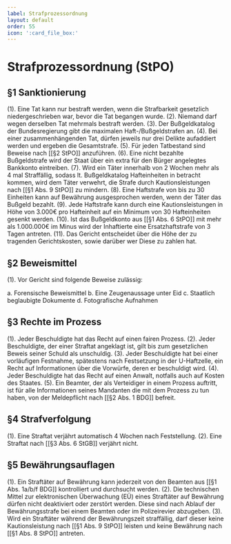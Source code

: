 ```yaml
---
label: Strafprozessordnung
layout: default
order: 55
icon: ':card_file_box:'
---
```


# Strafprozessordnung (StPO)

## §1 Sanktionierung
(1). Eine Tat kann nur bestraft werden, wenn die Strafbarkeit gesetzlich niedergeschrieben war, bevor die Tat begangen wurde. 
(2). Niemand darf wegen derselben Tat mehrmals bestraft werden.
(3). Der Bußgeldkatalog der Bundesregierung gibt die maximalen Haft-/Bußgeldstrafen an.
(4). Bei einer zusammenhängenden Tat, dürfen jeweils nur drei Delikte aufaddiert werden und ergeben die Gesamtstrafe.
(5). Für jeden Tatbestand sind Beweise nach [[§2 StPO]] anzuführen. 
(6). Eine nicht bezahlte Bußgeldstrafe wird der Staat über ein extra für den Bürger angelegtes Bankkonto eintreiben.
(7). Wird ein Täter innerhalb von 2 Wochen mehr als 4 mal Straffällig, sodass lt. Bußgeldkatalog Hafteinheiten in betracht kommen, wird dem Täter verwehrt, die Strafe durch Kautionsleistungen nach [[§1 Abs. 9 StPO]] zu mindern.
(8). Eine Haftstrafe von bis zu 30 Einheiten kann auf Bewährung ausgesprochen werden, wenn der Täter das Bußgeld bezahlt.
(9). Jede Haftstrafe kann durch eine Kautionsleistungen in Höhe von 3.000€ pro Hafteinheit auf ein Minimum von 30 Hafteinheiten gesenkt werden.
(10). Ist das Bußgeldkonto aus [[§1 Abs. 6 StPO]] mit mehr als 1.000.000€ im Minus wird der Inhaftierte eine Ersatzhaftstrafe von 3 Tagen antreten.
(11). Das Gericht entscheidet über die Höhe der zu tragenden Gerichtskosten, sowie darüber wer Diese zu zahlen hat.

## §2 Beweismittel
(1). Vor Gericht sind folgende Beweise zulässig:

a. Forensische Beweismittel
b. Eine Zeugenaussage unter Eid
c. Staatlich beglaubigte Dokumente
d. Fotografische Aufnahmen

## §3 Rechte im Prozess
(1). Jeder Beschuldigte hat das Recht auf einen fairen Prozess.
(2). Jeder Beschuldigte, der einer Straftat angeklagt ist, gilt bis zum gesetzlichen Beweis seiner Schuld als unschuldig.
(3). Jeder Beschuldigte hat bei einer vorläufigen Festnahme, spätestens nach Festsetzung in der U-Haftzelle, ein Recht auf Informationen über die Vorwürfe, deren er beschuldigt wird.
(4). Jeder Beschuldigte hat das Recht auf einen Anwalt, notfalls auch auf Kosten des Staates.
(5). Ein Beamter, der als Verteidiger in einem Prozess auftritt, ist für alle Informationen seines Mandanten die mit dem Prozess zu tun haben, von der Meldepflicht nach [[§2 Abs. 1 BDG]] befreit. 

## §4 Strafverfolgung
(1). Eine Straftat verjährt automatisch 4 Wochen nach Feststellung.
(2). Eine Straftat nach [[§3 Abs. 6 StGB]] verjährt nicht.

## §5 Bewährungsauflagen
(1). Ein Straftäter auf Bewährung kann jederzeit von den Beamten aus [[§1 Abs. 1a/b/f BDG]] kontrolliert und durchsucht werden.
(2). Die technischen Mittel zur elektronischen Überwachung (EÜ) eines Straftäter auf Bewährung dürfen nicht deaktiviert oder zerstört werden. Diese sind nach Ablauf der Bewährungsstrafe bei einem Beamten oder im Polizeirevier abzugeben.
(3). Wird ein Straftäter während der Bewährungszeit straffällig, darf dieser keine Kautionsleistung nach [[§1 Abs. 9 StPO]] leisten und keine Bewährung nach [[§1 Abs. 8 StPO]] antreten.
